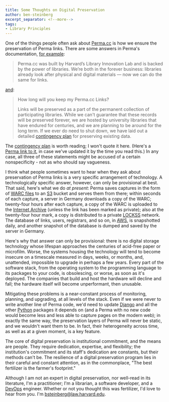```yaml
---
title: Some Thoughts on Digital Preservation
author: ben-steinberg
excerpt_separator: <!--more-->
tags:
- Library Principles
---
```

One of the things people often ask about [Perma.cc](https://perma.cc/)
is how we ensure the preservation of Perma links. <!--more--> There are some
answers in Perma's documentation, [for example](https://perma.cc/about):

> Perma.cc was built by Harvard’s Library Innovation Lab and is backed
> by the power of libraries. We’re both in the forever business:
> libraries already look after physical and digital materials — now we
> can do the same for links.

[and](https://perma.cc/docs/faq):

> How long will you keep my Perma.cc Links?
>
> Links will be preserved as a part of the permanent collection of
> participating libraries. While we can't guarantee that these records
> will be preserved forever, we are hosted by university libraries that
> have endured for centuries, and we are planning to be around for the
> long term. If we ever do need to shut down, we have laid out a
> detailed [contingency plan](https://perma.cc/contingency-plan) for
> preserving existing data.

The [contingency plan](https://perma.cc/contingency-plan) is worth
reading; I won't quote it here. (Here's a
[Perma link to it](https://perma.cc/FWF3-F8YU), in case we've updated
it by the time you read this.) In any case, all three of these
statements might be accused of a certain nonspecificity - not as who
should say vagueness.

I think what people sometimes want to hear when they ask about
preservation of Perma links is a very specific arrangement of
technology. A technologically specific answer, however, can only be
provisional at best. That said, here's what we do *at present*: Perma
saves captures in the form of
[WARC files](https://en.wikipedia.org/wiki/Web_ARChive) to an
[S3](https://en.wikipedia.org/wiki/Amazon_S3) bucket and serves them
from there; within seconds of each capture, a server in Germany
downloads a copy of the WARC; twenty-four hours after each capture, a
copy of the WARC is uploaded to the
[Internet Archive](https://archive.org/) (unless the link has been
marked as private); also at the twenty-four hour mark, a copy is
distributed to a private
[LOCKSS](https://en.wikipedia.org/wiki/LOCKSS) network. The database
of links, users, registrars, and so on, in
[AWS](https://en.wikipedia.org/wiki/Amazon_Web_Services), is
snapshotted daily, and another snapshot of the database is dumped and
saved by the server in Germany.

Here's why that answer can only be provisional: there is no digital
storage technology whose lifespan approaches the centuries of
acid-free paper or microfilm. Worse, the systems housing the
technology will tend to become insecure on a timescale measured in
days, weeks, or months, and, unattended, impossible to upgrade in
perhaps a few years. Every part of the software stack, from the
operating system to the programming language to its packages to your
code, is obsolescing, or worse, as soon as it's deployed. The
companies that build and host the hardware will decline and fall; the
hardware itself will become unperformant, then unusable.

Mitigating these problems is a near-constant process of monitoring,
planning, and upgrading, at all levels of the stack. Even if we were
never to write another line of Perma code, we'd need to update
[Django](https://www.djangoproject.com/) and all the other
[Python](https://www.python.org/) packages it depends on (and a Perma
with no new code would become less and less able to capture pages on
the modern web); in exactly the same way, the preservation layers of
Perma will never be static, and we wouldn't want them to be. In fact,
their heterogeneity across time, as well as at a given moment, is a
key feature.

The core of digital preservation is institutional commitment, and the
means are people. They require dedication, expertise, and flexibility;
the institution's commitment and its staff's dedication are constants,
but their methods can't be. The resilience of a digital preservation
program lies in their careful and constant attention, as in the
commonplace, "The best fertilizer is the farmer's footprint."

Although I am not an expert in digital preservation, nor well-read in
its literature, I'm a practitioner; I'm a librarian, a software
developer, and a [DevOps](https://en.wikipedia.org/wiki/DevOps)
engineer. Whether or not you thought this was fertilizer, I'd love to
hear from you. I'm
[bsteinberg@law.harvard.edu](mailto:bsteinberg@law.harvard.edu).
